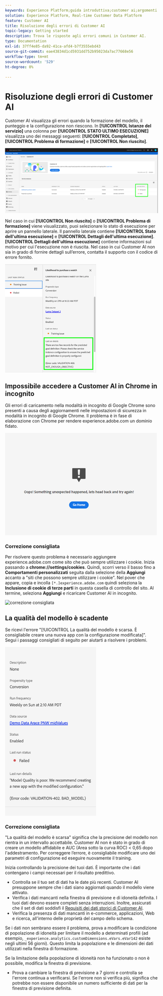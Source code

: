 ```yaml
---
keywords: Experience Platform;guida introduttiva;customer ai;argomenti comuni;input ai clienti;output ai clienti;risoluzione dei problemi ai clienti;errori ai clienti
solution: Experience Platform, Real-time Customer Data Platform
feature: Customer AI
title: Risoluzione degli errori di Customer AI
topic-legacy: Getting started
description: Trova le risposte agli errori comuni in Customer AI.
type: Documentation
exl-id: 37ff4e85-da92-41ca-afd4-b7f3555ebd43
source-git-commit: eae43834d1cd5931dd752b95023da7ac77668e56
workflow-type: tm+mt
source-wordcount: '529'
ht-degree: 0%

---
```


# Risoluzione degli errori di Customer AI

Customer AI visualizza gli errori quando la formazione del modello, il punteggio e la configurazione non riescono. In **[!UICONTROL Istanze del servizio]** una colonna per **[!UICONTROL STATO ULTIMO ESECUZIONE]** visualizza uno dei messaggi seguenti: **[!UICONTROL Completato]**, **[!UICONTROL Problema di formazione]** e **[!UICONTROL Non riuscito]**.

![stato dell&#39;ultima esecuzione](./images/errors/last-run-status.png)

Nel caso in cui **[!UICONTROL Non riuscito]** o **[!UICONTROL Problema di formazione]** viene visualizzato, puoi selezionare lo stato di esecuzione per aprire un pannello laterale. Il pannello laterale contiene **[!UICONTROL Stato dell&#39;ultima esecuzione]** e **[!UICONTROL Dettagli dell&#39;ultima esecuzione]**. **[!UICONTROL Dettagli dell&#39;ultima esecuzione]** contiene informazioni sul motivo per cui l&#39;esecuzione non è riuscita. Nel caso in cui Customer AI non sia in grado di fornire dettagli sull’errore, contatta il supporto con il codice di errore fornito.

<img src="./images/errors/last-run-details.png" width="300" /><br />

## Impossibile accedere a Customer AI in Chrome in incognito

Gli errori di caricamento nella modalità in incognito di Google Chrome sono presenti a causa degli aggiornamenti nelle impostazioni di sicurezza in modalità in incognito di Google Chrome. Il problema è in fase di elaborazione con Chrome per rendere experience.adobe.com un dominio fidato.

<img src="./images/errors/error.PNG" width="500" /><br />

### Correzione consigliata

Per risolvere questo problema è necessario aggiungere experience.adobe.com come sito che può sempre utilizzare i cookie. Inizia passando a **chrome://settings/cookies**. Quindi, scorri verso il basso fino a **Comportamenti personalizzati** seguita dalla selezione della **Aggiungi** accanto a &quot;siti che possono sempre utilizzare i cookie&quot;. Nel pover che appare, copia e incolla `[*.]experience.adobe.com` quindi seleziona la **Inclusione di cookie di terze parti** in questa casella di controllo del sito. Al termine, seleziona **Aggiungi** e ricaricare Customer AI in incognito.

![correzione consigliata](./images/errors/cookies2.gif)

## La qualità del modello è scadente

Se ricevi l&#39;errore &quot;[!UICONTROL La qualità del modello è scarsa. È consigliabile creare una nuova app con la configurazione modificata]&quot;. Segui i passaggi consigliati di seguito per aiutarti a risolvere i problemi.

<img src="./images/errors/model-quality.png" width="300" /><br />

### Correzione consigliata

&quot;La qualità del modello è scarsa&quot; significa che la precisione del modello non rientra in un intervallo accettabile. Customer AI non è stato in grado di creare un modello affidabile e AUC (Area sotto la curva ROC) &lt; 0,65 dopo l&#39;addestramento. Per correggere l’errore, è consigliabile modificare uno dei parametri di configurazione ed eseguire nuovamente il training.

Inizia controllando la precisione dei tuoi dati. È importante che i dati contengano i campi necessari per il risultato predittivo.

- Controlla se il tuo set di dati ha le date più recenti. Customer AI presuppone sempre che i dati siano aggiornati quando il modello viene attivato.
- Verifica i dati mancanti nella finestra di previsione e di idoneità definita. I tuoi dati devono essere completi senza interruzioni. Inoltre, assicurati che il set di dati soddisfi il [Requisiti dei dati storici di Customer AI](./input-output.md#data-requirements).
- Verifica la presenza di dati mancanti in e-commerce, applicazioni, Web e ricerca, all&#39;interno delle proprietà del campo dello schema.

Se i dati non sembrano essere il problema, prova a modificare la condizione di popolazione di idoneità per limitare il modello a determinati profili (ad esempio, `_experience.analytics.customDimensions.eVars.eVar142` esiste negli ultimi 56 giorni). Questo limita la popolazione e le dimensioni dei dati utilizzati nella finestra di formazione.

Se la limitazione della popolazione di idoneità non ha funzionato o non è possibile, modifica la finestra di previsione.

- Prova a cambiare la finestra di previsione a 7 giorni e controlla se l&#39;errore continua a verificarsi. Se l&#39;errore non si verifica più, significa che potrebbe non essere disponibile un numero sufficiente di dati per la finestra di previsione definita.
